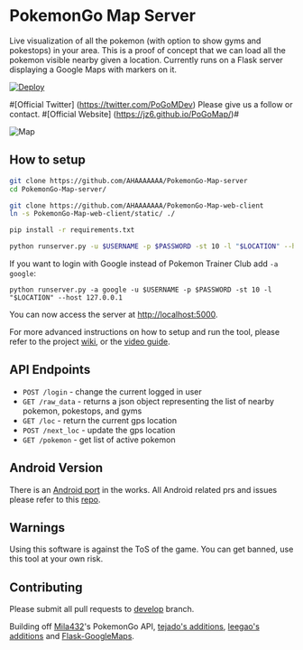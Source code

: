 # PokemonGo Map Server

Live visualization of all the pokemon (with option to show gyms and pokestops) in your area. This is a proof of concept that we can load all the pokemon visible nearby given a location. Currently runs on a Flask server displaying a Google Maps with markers on it.

[![Deploy](https://www.herokucdn.com/deploy/button.png)](https://github.com/AHAAAAAAA/PokemonGo-Map-server/wiki/Heroku-Deployment)

#[Official Twitter] (https://twitter.com/PoGoMDev) Please give us a follow or contact.
#[Official Website] (https://jz6.github.io/PoGoMap/)#

![Map](https://raw.githubusercontent.com/AHAAAAAAA/PokemonGo-Map/master/static/cover.png)


## How to setup

```bash
git clone https://github.com/AHAAAAAAA/PokemonGo-Map-server
cd PokemonGo-Map-server/

git clone https://github.com/AHAAAAAAA/PokemonGo-Map-web-client
ln -s PokemonGo-Map-web-client/static/ ./

pip install -r requirements.txt

python runserver.py -u $USERNAME -p $PASSWORD -st 10 -l "$LOCATION" --host 127.0.0.1
```

If you want to login with Google instead of Pokemon Trainer Club add `-a google`:

```
python runserver.py -a google -u $USERNAME -p $PASSWORD -st 10 -l "$LOCATION" --host 127.0.0.1
```

You can now access the server at <http://localhost:5000>.

For more advanced instructions on how to setup and run the tool, please refer to the project [wiki](https://github.com/AHAAAAAAA/PokemonGo-Map-server/wiki), or the [video guide](https://www.youtube.com/watch?v=RJKAulPCkRI).

## API Endpoints

* `POST /login` - change the current logged in user
* `GET /raw_data` - returns a json object representing the list of nearby pokemon, pokestops, and gyms
* `GET /loc` - return the current gps location
* `POST /next_loc` - update the gps location
* `GET /pokemon` - get list of active pokemon

## Android Version

There is an [Android port](https://github.com/omkarmoghe/Pokemap) in the works. All Android related prs and issues please refer to this [repo](https://github.com/omkarmoghe/Pokemap).


## Warnings

Using this software is against the ToS of the game. You can get banned, use this tool at your own risk.


## Contributing

Please submit all pull requests to [develop](https://github.com/AHAAAAAAA/PokemonGo-Map/tree/develop) branch.

Building off [Mila432](https://github.com/Mila432/Pokemon_Go_API)'s PokemonGo API, [tejado's additions](https://github.com/tejado/pokemongo-api-demo), [leegao's additions](https://github.com/leegao/pokemongo-api-demo/tree/simulation) and [Flask-GoogleMaps](https://github.com/rochacbruno/Flask-GoogleMaps).
